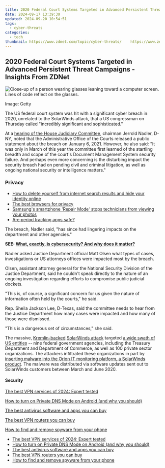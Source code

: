 ```yaml
---
title: 2020 Federal Court Systems Targeted in Advanced Persistent Threat Campaigns - Insights From ZDNet
date: 2024-09-17 13:39:30
updated: 2024-09-20 10:54:51
tags:
  - cyber-threats
categories:
  - tech
thumbnail: https://www.zdnet.com/topic/cyber-threats/    https://www.zdnet.com/a/img/resize/1d9471f10768b305d6614a977fb764aa70b40cba/2022/04/20/82451d6f-094b-42ba-94a8-a74617af6c9e/gettyimages-1076658510.jpg?width=170&height=96&fit=crop&auto=webp
---
```


## 2020 Federal Court Systems Targeted in Advanced Persistent Threat Campaigns - Insights From ZDNet

![Close-up of a person wearing glasses leaning toward a computer screen. Lines of code reflect on the glasses.](https://www.zdnet.com/a/img/resize/e364a4c60d15d09199b216f3616f1c837646b7e1/2022/04/20/82451d6f-094b-42ba-94a8-a74617af6c9e/gettyimages-1076658510.jpg?auto=webp&width=1280)

Image: Getty

The US federal court system was hit with a significant cyber breach in 2020, unrelated to the SolarWinds attack, that a US congressman on Thursday called "incredibly significant and sophisticated." 

At a [hearing of the House Judiciary Committee](https://judiciary.house.gov/calendar/eventsingle.aspx?EventID=4966), chairman Jerrold Nadler, D-NY, noted that the Administrative Office of the Courts released a public statement about the breach on January 6, 2021\. However, he also said: "It was only in March of this year the committee first learned of the startling breadth and scope of the court's Document Management System security failure. And perhaps even more concerning is the disturbing impact the security breach had on pending civil and criminal litigation, as well as ongoing national security or intelligence matters."

### Privacy

* [How to delete yourself from internet search results and hide your identity online](https://www.zdnet.com/article/how-to-delete-yourself-from-internet-search-results-and-hide-your-identity-online/)
* [The best browsers for privacy](https://www.zdnet.com/article/best-browser-for-privacy/)
* [Samsung's smartphone 'Repair Mode' stops technicians from viewing your photos](https://www.zdnet.com/article/samsungs-smartphone-repair-mode-will-keep-nosy-technicians-from-looking-at-your-photos/)
* [Are period tracking apps safe?](https://www.zdnet.com/article/period-tracking-apps-are-no-longer-safe-delete-them/)

The breach, Nadler said, "has since had lingering impacts on the department and other agencies." 

**SEE: [What, exactly, is cybersecurity? And why does it matter?](https://www.zdnet.com/education/computers-tech/what-is-cybersecurity-and-why-cybersecurity-matters/#link=%7B%22role%22:%22standard%22,%22href%22:%22https://www.zdnet.com/education/computers-tech/what-is-cybersecurity-and-why-cybersecurity-matters/%22,%22target%22:%22%5Fblank%22,%22absolute%22:%22%22,%22linkText%22:%22What,%20exactly,%20is%20cybersecurity?%20And%20why%20does%20it%20matter?%22%7D)**

Nadler asked Justice Department official Matt Olsen what types of cases, investigations or US attorneys offices were impacted most by the breach. 

Olsen, assistant attorney general for the National Security Division of the Justice Department, said he couldn't speak directly to the nature of an ongoing investigation regarding efforts to compromise public judicial dockets. 

"This is, of course, a significant concern for us given the nature of information often held by the courts," he said. 

Rep. Sheila Jackson Lee, D-Texas, said the committee needs to hear from the Justice Department how many cases were impacted and how many of those were dismissed. 

"This is a dangerous set of circumstances," she said. 

The massive, [Kremlin-backed](https://www.zdnet.com/article/solarwinds-us-and-uk-blame-russian-intelligence-service-hackers-for-major-cyber-attack/) [SolarWinds attack](https://www.zdnet.com/article/microsoft-says-solarwinds-hackers-downloaded-some-azure-exchange-and-intune-source-code/) targeted [a wide swath of US entities](https://www.zdnet.com/article/solarwinds-attack-hit-100-companies-and-took-months-of-planning-says-white-house/) \-- nine federal government agencies, including the Treasury Department and Department of Commerce, as well as 100 private sector organizations. The attackers infiltrated these organizations in part by [inserting malware into the Orion IT monitoring platform, a SolarWinds product](https://www.zdnet.com/article/microsoft-fireeye-confirm-solarwinds-supply-chain-attack/). The malware was distributed via software updates sent out to SolarWinds customers between March and June 2020.

#### Security

[The best VPN services of 2024: Expert tested](https://www.zdnet.com/article/best-vpn/ "The best VPN services of 2024: Expert tested")

[How to turn on Private DNS Mode on Android (and why you should)](https://www.zdnet.com/article/how-to-turn-on-private-dns-mode-on-android-and-why-you-should/ "How to turn on Private DNS Mode on Android (and why you should)")

[The best antivirus software and apps you can buy](https://www.zdnet.com/article/best-antivirus/ "The best antivirus software and apps you can buy")

[The best VPN routers you can buy](https://www.zdnet.com/article/best-vpn-router/ "The best VPN routers you can buy")

[How to find and remove spyware from your phone](https://www.zdnet.com/article/how-to-find-and-remove-spyware-from-your-phone/ "How to find and remove spyware from your phone")

* [The best VPN services of 2024: Expert tested](https://www.zdnet.com/article/best-vpn/ "The best VPN services of 2024: Expert tested")
* [How to turn on Private DNS Mode on Android (and why you should)](https://www.zdnet.com/article/how-to-turn-on-private-dns-mode-on-android-and-why-you-should/ "How to turn on Private DNS Mode on Android (and why you should)")
* [The best antivirus software and apps you can buy](https://www.zdnet.com/article/best-antivirus/ "The best antivirus software and apps you can buy")
* [The best VPN routers you can buy](https://www.zdnet.com/article/best-vpn-router/ "The best VPN routers you can buy")
* [How to find and remove spyware from your phone](https://www.zdnet.com/article/how-to-find-and-remove-spyware-from-your-phone/ "How to find and remove spyware from your phone")

<ins class="adsbygoogle"
     style="display:block"
     data-ad-format="autorelaxed"
     data-ad-client="ca-pub-7571918770474297"
     data-ad-slot="1223367746"></ins>



<ins class="adsbygoogle"
     style="display:block"
     data-ad-client="ca-pub-7571918770474297"
     data-ad-slot="8358498916"
     data-ad-format="auto"
     data-full-width-responsive="true"></ins>
